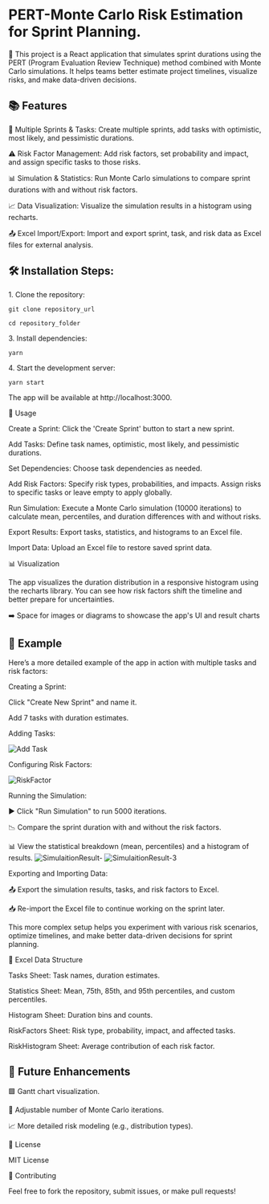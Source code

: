<h1>PERT-Monte Carlo Risk Estimation for Sprint Planning.</h1>

🚀 This project is a React application that simulates sprint durations using the PERT (Program Evaluation Review Technique) method combined with Monte Carlo simulations. It helps teams better estimate project timelines, visualize risks, and make data-driven decisions.

<h2>📚 Features</h2>

📝 Multiple Sprints & Tasks: Create multiple sprints, add tasks with optimistic, most likely, and pessimistic durations.

⚠️ Risk Factor Management: Add risk factors, set probability and impact, and assign specific tasks to those risks.

📊 Simulation & Statistics: Run Monte Carlo simulations to compare sprint durations with and without risk factors.

📈 Data Visualization: Visualize the simulation results in a histogram using recharts.

📤 Excel Import/Export: Import and export sprint, task, and risk data as Excel files for external analysis.

<h2>🛠️ Installation Steps:</h2>

<p>1. Clone the repository:</p>

```
git clone repository_url
```

```
cd repository_folder
```

<p>3. Install dependencies:</p>

```
yarn
```

<p>4. Start the development server:</p>

```
yarn start
```

The app will be available at http://localhost:3000.

📘 Usage

Create a Sprint: Click the 'Create Sprint' button to start a new sprint.

Add Tasks: Define task names, optimistic, most likely, and pessimistic durations.

Set Dependencies: Choose task dependencies as needed.

Add Risk Factors: Specify risk types, probabilities, and impacts. Assign risks to specific tasks or leave empty to apply globally.

Run Simulation: Execute a Monte Carlo simulation (10000 iterations) to calculate mean, percentiles, and duration differences with and without risks.

Export Results: Export tasks, statistics, and histograms to an Excel file.

Import Data: Upload an Excel file to restore saved sprint data.

📊 Visualization

The app visualizes the duration distribution in a responsive histogram using the recharts library. You can see how risk factors shift the timeline and better prepare for uncertainties.

➡️ Space for images or diagrams to showcase the app's UI and result charts

<h2>🧠 Example</h2>

Here’s a more detailed example of the app in action with multiple tasks and risk factors:

Creating a Sprint:

Click "Create New Sprint" and name it.

Add 7 tasks with duration estimates.

Adding Tasks:

![Add Task](https://github.com/user-attachments/assets/67a88b93-eb1f-4c59-bb2a-b2d1ac24f453)


Configuring Risk Factors:

![RiskFactor](https://github.com/user-attachments/assets/52a50b4d-7bd9-4a71-9ebf-c0e15e2fb34c)


Running the Simulation:

▶️ Click "Run Simulation" to run 5000 iterations.

📉 Compare the sprint duration with and without the risk factors.

📊 View the statistical breakdown (mean, percentiles) and a histogram of results.
![SimulaitionResult-](https://github.com/user-attachments/assets/97dd5061-82b3-4b71-8a98-8e16c4068c38)
![SimulaitionResult-3](https://github.com/user-attachments/assets/a1bf306c-7ae4-4c59-abee-1b3e63b404a4)

Exporting and Importing Data:

📤 Export the simulation results, tasks, and risk factors to Excel.

📥 Re-import the Excel file to continue working on the sprint later.


This more complex setup helps you experiment with various risk scenarios, optimize timelines, and make better data-driven decisions for sprint planning.

🧾 Excel Data Structure

Tasks Sheet: Task names, duration estimates.

Statistics Sheet: Mean, 75th, 85th, and 95th percentiles, and custom percentiles.

Histogram Sheet: Duration bins and counts.

RiskFactors Sheet: Risk type, probability, impact, and affected tasks.

RiskHistogram Sheet: Average contribution of each risk factor.

<h2>🚀 Future Enhancements</h2>

🟩 Gantt chart visualization.

🔧 Adjustable number of Monte Carlo iterations.

📈 More detailed risk modeling (e.g., distribution types).

📜 License

MIT License

🤝 Contributing

Feel free to fork the repository, submit issues, or make pull requests!


